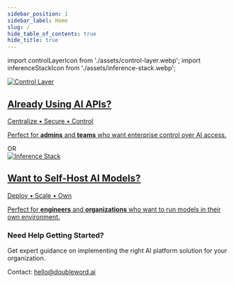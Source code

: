 ```yaml
---
sidebar_position: 1
sidebar_label: Home
slug: /
hide_table_of_contents: true
hide_title: true
---
```


import controlLayerIcon from './assets/control-layer.webp';
import inferenceStackIcon from './assets/inference-stack.webp';

<div className="visitor-paths visitor-paths-horizontal">
  
  <a href="./control-layer/" className="path-card-link path-card-link-flex">
    <div className="path-card control-path path-card-flex">
      <div className="path-icon">
        <img src={controlLayerIcon} alt="Control Layer" className="path-icon-image" />
      </div>
      <div className="path-header">
        <h2>Already Using AI APIs?</h2>
        <p className="path-tagline">Centralize • Secure • Control</p>
      </div>
      <div className="path-content">
        <p>Perfect for <strong>admins</strong> and <strong>teams</strong> who want enterprise control over AI access.</p>
      </div>
    </div>
  </a>

  <div className="path-divider path-divider-vertical">
    <span>OR</span>
  </div>

  <a href="./inference-stack/" className="path-card-link path-card-link-flex">
    <div className="path-card inference-path path-card-flex">
      <div className="path-icon">
        <img src={inferenceStackIcon} alt="Inference Stack" className="path-icon-image" />
      </div>
      <div className="path-header">
        <h2>Want to Self-Host AI Models?</h2>
        <p className="path-tagline">Deploy • Scale • Own</p>
      </div>
      <div className="path-content">
        <p>Perfect for <strong>engineers</strong> and <strong>organizations</strong> who want to run models in their own environment.</p>
      </div>
    </div>
  </a>

</div>
<div className="homepage-footer">
  <div className="footer-content">
    <h3>Need Help Getting Started?</h3>
    <p>Get expert guidance on implementing the right AI platform solution for your organization.</p>
    <p>Contact: <a href="mailto:hello@doubleword.ai">hello@doubleword.ai</a></p>
  </div>
</div>
